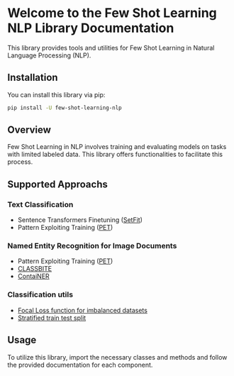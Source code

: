 # Welcome to the Few Shot Learning NLP Library Documentation

This library provides tools and utilities for Few Shot Learning in Natural Language Processing (NLP).

## Installation 

You can install this library via pip:

```bash
pip install -U few-shot-learning-nlp
```


## Overview

Few Shot Learning in NLP involves training and evaluating models on tasks with limited labeled data. This library offers functionalities to facilitate this process.

## Supported Approachs

### Text Classification
- Sentence Transformers Finetuning ([SetFit](setfit.md))
- Pattern Exploiting Training ([PET](pet.md))

### Named Entity Recognition for Image Documents
- Pattern Exploiting Training ([PET](pet.md))
- [CLASSBITE](bio.md)
- [ContaiNER](container.md)

### Classification utils 

- [Focal Loss function for imbalanced datasets](loss.md)
- [Stratified train test split](train_test_split.md)

## Usage

To utilize this library, import the necessary classes and methods and follow the provided documentation for each component.